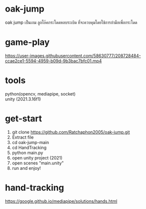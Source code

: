 # oak-jump
oak jump เป็นเกม ลูกโอ๊คกระโดดหลบระเบิด ที่จะควบคุมโดยใช้การกำมือเพื่อกระโดด
# game-play
https://user-images.githubusercontent.com/58630777/208728484-ccae2ce1-5594-4959-b09d-9b3bac7bfc01.mp4
# tools
python(opencv, mediapipe, socket)<br />
unity (2021.3.16f1)
# get-start
1. git clone https://github.com/Ratchaphon2005/oak-jump.git
2. Extract file
3. cd oak-jump-main
4. cd HandTracking
5. python main.py
6. open unity project (2021)
7. open scenes "main.unity"
8. run and enjoy!
# hand-tracking
https://google.github.io/mediapipe/solutions/hands.html
